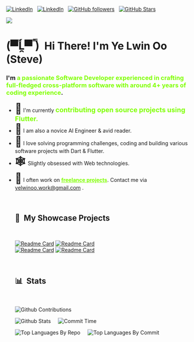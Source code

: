 [![LinkedIn](https://img.shields.io/badge/LinkedIn-Profile-informational?style=for-the-badge&logo=linkedin&logoColor=white&color=light)](https://www.linkedin.com/in/ye-lwin-oo-ucsm/) &nbsp;
[![LinkedIn](https://img.shields.io/badge/Facebook-Account-informational?style=for-the-badge&logo=facebook&logoColor=white&color=light)](https://www.facebook.com/ye.lwin.oo.someone) &nbsp;
[![GitHub followers](https://img.shields.io/github/followers/YeLwinOo-Steve?logo=GitHub&style=for-the-badge&color=7fff00)](https://github.com/YeLwinOo-Steve) &nbsp;
[![GitHub Stars](https://img.shields.io/github/stars/YeLwinOo-Steve?logo=github&style=for-the-badge&color=7fff00)](https://github.com/YeLwinOo-Steve) &nbsp;<br>

![](https://komarev.com/ghpvc/?username=YeLwinOo-Steve&color=7fff00)

# <b style="font-size: 30px">(▀̿Ĺ̯▀̿ ̿)</b> &nbsp;<b>Hi There! I'm Ye Lwin Oo (Steve)</b>

<h3>I'm <b style="color: #7fff00">a passionate Software Developer  experienced in crafting full-fledged cross-platform software with around 4+ years of coding experience</b>.</h3> 
<ul>
<li> <b style="font-size: 28px">🔭</b>  I'm currently <b style="font-size: 18px;color: #7fff00;">contributing open source projects using Flutter.</b></li>
<li> <b style="font-size: 28px">📖</b>  I am also a novice AI Engineer & avid reader. </li>
<li> <b style="font-size: 28px">💭</b>  I love solving programming challenges, coding and building various software projects with Dart & Flutter. </li>
<li> <b style="font-size: 28px">🕸 </b>  Slightly obsessed with Web technologies.</li> 
<li> <b style="font-size: 28px">📮</b>  I often work on <b style="text-decoration: underline;color: #7fff00">freelance projects</b>. Contact me via <a href="mailto: yelwinoo.work@gmail.com">yelwinoo.work@gmail.com</a> .</li>

&nbsp;

## 📃 &nbsp;My Showcase Projects

<br>

[![Readme Card](https://github-readme-stats.vercel.app/api/pin/?username=YeLwinOo-Steve&repo=Pulse&theme=dark&title_color=7fff00&text_color=7fff00)](https://github.com/YeLwinOo-Steve/Pulse)&nbsp;[![Readme Card](https://github-readme-stats.vercel.app/api/pin/?username=YeLwinOo-Steve&repo=Notee&theme=dark&title_color=7fff00&text_color=7fff00)](https://github.com/YeLwinOo-Steve/Notee)
<br>
[![Readme Card](https://github-readme-stats.vercel.app/api/pin/?username=YeLwinOo-Steve&repo=ye-lwin-oo&theme=dark&title_color=7fff00&text_color=7fff00)](https://github.com/YeLwinOo-Steve/ye-lwin-oo)&nbsp;[![Readme Card](https://github-readme-stats.vercel.app/api/pin/?username=YeLwinOo-Steve&repo=pretty_animated_buttons&theme=dark&title_color=7fff00&text_color=7fff00)](https://github.com/YeLwinOo-Steve/pretty_animated_buttons)

&nbsp;

## 📊 &nbsp;Stats

<br>

![Github Contributions](http://github-profile-summary-cards.vercel.app/api/cards/profile-details?username=YeLwinOo-Steve&theme=chartreuse_dark)

![Github Stats](http://github-profile-summary-cards.vercel.app/api/cards/stats?username=YeLwinOo-Steve&theme=chartreuse_dark)&nbsp;&nbsp;
&nbsp;
![Commit Time](http://github-profile-summary-cards.vercel.app/api/cards/productive-time?username=YeLwinOo-Steve&theme=chartreuse_dark&utcOffset=8)

![Top Languages By Repo](http://github-profile-summary-cards.vercel.app/api/cards/repos-per-language?username=YeLwinOo-Steve&theme=chartreuse_dark)&nbsp;&nbsp;
&nbsp;
![Top Languages By Commit](http://github-profile-summary-cards.vercel.app/api/cards/most-commit-language?username=YeLwinOo-Steve&theme=chartreuse_dark)
